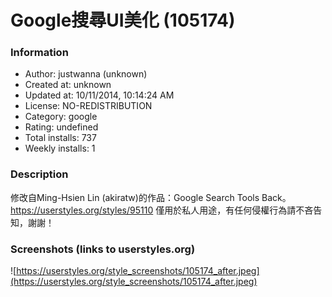 # Google搜尋UI美化 (105174)

### Information
- Author: justwanna (unknown)
- Created at: unknown
- Updated at: 10/11/2014, 10:14:24 AM
- License: NO-REDISTRIBUTION
- Category: google
- Rating: undefined
- Total installs: 737
- Weekly installs: 1


### Description
修改自Ming-Hsien Lin (akiratw)的作品：Google Search Tools Back。
https://userstyles.org/styles/95110
僅用於私人用途，有任何侵權行為請不吝告知，謝謝！


### Screenshots (links to userstyles.org)
![https://userstyles.org/style_screenshots/105174_after.jpeg](https://userstyles.org/style_screenshots/105174_after.jpeg)


